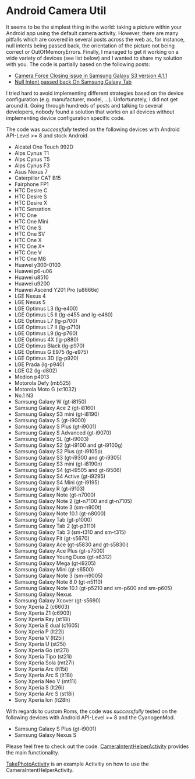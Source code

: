 Android Camera Util
===================

It seems to be the simplest thing in the world: taking a picture within your Android app using the default camera activity. However, there are many pitfalls which are covered in several posts across the web as, for instance, null intents being passed back, the orientation of the picture not being correct or OutOfMemoryErrors. Finally, I managed to get it working on a wide variety of devices (see list below) and I wanted to share my solution with you. The code is partially based on the following posts:

* [Camera Force Closing issue in Samsung Galaxy S3 version 4.1.1](http://stackoverflow.com/questions/14495304/camera-force-closing-issue-in-samsung-galaxy-s3-version-4-1-1)
* [Null Intent passed back On Samsung Galaxy Tab](http://kevinpotgieter.wordpress.com/2011/03/30/null-intent-passed-back-on-samsung-galaxy-tab/)

I tried hard to avoid implementing different strategies based on the device configuration (e.g. manufacturer, model, ...). Unfortunately, I did not get around it. Going through hundreds of posts and talking to several developers, nobody found a solution that works on all devices without implementing device configuration specific code.


The code was _successfully_ tested on the following devices with Android API-Level >= 8 and stock Android.

* Alcatel One Touch 992D
* Alps Cynus T1
* Alps Cynus T5
* Alps Cynus F3
* Asus Nexus 7
* Caterpillar CAT B15
* Fairphone FP1
* HTC Desire C
* HTC Desire S
* HTC Desire X
* HTC Sensation
* HTC One
* HTC One Mini
* HTC One S
* HTC One SV
* HTC One X
* HTC One X+
* HTC One V
* HTC One M8
* Huawei y300-0100
* Huawei p6-u06
* Huawei u8510
* Huawei u9200
* Huawei Ascend Y201 Pro (u8666e)
* LGE Nexus 4
* LGE Nexus 5
* LGE Optimus L3 (lg-e400)
* LGE Optimus L5 II (lg-e455 and lg-e460)
* LGE Optimus L7 (lg-p700)
* LGE Optimus L7 II (lg-p710)
* LGE Optimus L9 (lg-p760)
* LGE Optimus 4X (lg-p880)
* LGE Optimus Black (lg-p970)
* LGE Optimus G E975 (lg-e975)
* LGE Optimus 3D (lg-p920)
* LGE Prada (lg-p940)
* LGE G2 (lg-d802)
* Medion p4013
* Motorola Defy (mb525)
* Motorola Moto G (xt1032)
* No.1 N3
* Samsung Galaxy W (gt-i8150)
* Samsung Galaxy Ace 2 (gt-i8160)
* Samsung Galaxy S3 mini (gt-i8190)
* Samsung Galaxy S (gt-i9000)
* Samsung Galaxy S Plus (gt-i9001)
* Samsung Galaxy S Advanced (gt-i9070)
* Samsung Galaxy SL (gt-i9003)
* Samsung Galaxy S2 (gt-i9100 and gt-i9100g)
* Samsung Galaxy S2 Plus (gt-i9105p)
* Samsung Galaxy S3 (gt-i9300 and gt-i9305)
* Samsung Galaxy S3 mini (gt-i8190n)
* Samsung Galaxy S4 (gt-i9505 and gt-i9506)
* Samsung Galaxy S4 Active (gt-i9295)
* Samsung Galaxy S4 Mini (gt-i9195)
* Samsung Galaxy R (gt-i9103)
* Samsung Galaxy Note (gt-n7000)
* Samsung Galaxy Note 2 (gt-n7100 and gt-n7105)
* Samsung Galaxy Note 3 (sm-n900t)
* Samsung Galaxy Note 10.1 (gt-n8000)
* Samsung Galaxy Tab (gt-p1000)
* Samsung Galaxy Tab 2 (gt-p3110)
* Samsung Galaxy Tab 3 (sm-t310 and sm-t315)
* Samsung Galaxy Fit (gt-s5670)
* Samsung Galaxy Ace (gt-s5830 and gt-s5830i)
* Samsung Galaxy Ace Plus (gt-s7500)
* Samsung Galaxy Young Duos (gt-s6312)
* Samsung Galaxy Mega (gt-i9205)
* Samsung Galaxy Mini (gt-s6500)
* Samsung Galaxy Note 3 (sm-n9005)
* Samsung Galaxy Note 8.0 (gt-n5110)
* Samsung Galaxy Note 10.1 (gt-p5210 and sm-p600 and sm-p605)
* Samsung Galaxy Nexus
* Samsung Galaxy Xcover (gt-s5690)
* Sony Xperia Z (c6603)
* Sony Xperia Z1 (c6903)
* Sony Xperia Ray (st18i)
* Sony Xperia E dual (c1605)
* Sony Xperia P (lt22i)
* Sony Xperia V (lt25i)
* Sony Xperia U (st25i)
* Sony Xperia Go (st27i)
* Sony Xperia Tipo (st21i)
* Sony Xperia Sola (mt27i)
* Sony Xperia Arc (lt15i)
* Sony Xperia Arc S (lt18i)
* Sony Xperia Neo V (mt11i)
* Sony Xperia S (lt26i)
* Sony Xperia Arc S (st18i)
* Sony Xperia Ion (lt28h)


With regards to custom Roms, the code  was _successfully_ tested on the following devices with Android API-Level >= 8 and the CyanogenMod.

* Samsung Galaxy S Plus (gt-i9001)
* Samsung Galaxy Nexus S



Please feel free to check out the code. [CameraIntentHelperActivity](https://github.com/ralfgehrer/AndroidCameraUtil/blob/master/src/de/ecotastic/android/camerautil/lib/CameraIntentHelperActivity.java) provides the main functionality.

[TakePhotoActivity](https://github.com/ralfgehrer/AndroidCameraUtil/blob/master/src/de/ecotastic/android/camerautil/example/TakePhotoActivity.java) is an example Activitiy on how to use the CameraIntentHelperActivity.
